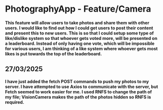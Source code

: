 
# PhotographyApp - Feature/Camera

  ####  This feature will allow users to take photos and share them with other users. I would like to find out how I could get users to post their content and present this to new users. This is so that I could setup some type of like/dislike system so that whoever gets voted more, will be presented on a leaderboard. Instead of only having one vote, which will be impossible for various users, I am thinking of a like system where whoever gets most likes is put towards the top of the leaderboard. 


## 27/03/2025
  #### I have just added the fetch POST commands to push my photos to my server. I have attempted to use Axios to communicate with the server, but Fetch seemed to work easier for me. I used RNFS to change the path of my file; VisionCamera makes the path of the photos hidden so RNFS is required. 

  